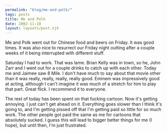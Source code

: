 ```yaml
---
permalink: "blog/me-and-polk/"
tags: posts
title: Me and Polk
date: 2002-11-10
layout: layouts/post.njk
---
```


Me and Polk went out for Chinese food and beers on Friday. It was good times. It was also nice to resurrect our Friday night outting after a couple weeks of it being interrupted with different stuff.

Saturday I had to work. That was lame. Brian Kelly was in town, so he, John Zarr and I went out for a couple drinks to catch up with each other. Today me and Jaimee saw 8 Mile. I don't have much to say about that movie other than it was really, really, really, really good. Eminem was impressively good at acting, although I can't imagine it was much of a stretch for him to play that part. Great flick. I recommend it to everyone.

The rest of today has been spent on that fucking cartoon. Now it's getting annoying. I just can't get ahead on it. Everything goes slower than I think it's going to, and I'm getting pissed off that I'm getting paid so little for so much work. The other people got paid the same as me for cartoons that absolutely sucked. I guess this will lead to bigger better things for me (I hope), but until then, I'm just frustrated.